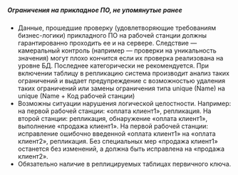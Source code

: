 ##### Ограничения на прикладное ПО, не упомянутые ранее
  * Данные, прошедшие проверку (удовлетворяющие требованиям бизнес-логики) прикладного ПО на рабочей станции должны гарантированно проходить ее и на сервере. Следствие — камеральный контроль (например — проверки на уникальность значения) могут плохо кончится если их проверка реализована на уровне БД. Последнее категорически не рекомендуется. При включении таблицу в репликацию система производит анализ таких ограничений и выдает предупреждение с возможностью удаления таких ограничений или замены ограничения типа  unique (Name) на unique (Name + Код рабочей станции)
  * Возможны ситуации нарушения логической целостности. Например: на первой рабочей станции: «оплата клиент1», репликация. На второй станции: репликация, обнаружение «оплата клиент1», выполнение «продажа клиент1». На первой рабочей станции: исправление ошибочно введенной «оплата клиент1» на «оплата клиент2», репликация. Без специальных мер «продажа клиент1» останется без изменений, а должна быть исправлена на «продажа клиент2».
  * Обязательно наличие в реплицируемых таблицах первичного ключа.

